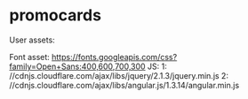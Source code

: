 # promocards

User assets:

Font asset:
https://fonts.googleapis.com/css?family=Open+Sans:400,600,700,300
JS:
1: //cdnjs.cloudflare.com/ajax/libs/jquery/2.1.3/jquery.min.js
2: //cdnjs.cloudflare.com/ajax/libs/angular.js/1.3.14/angular.min.js
